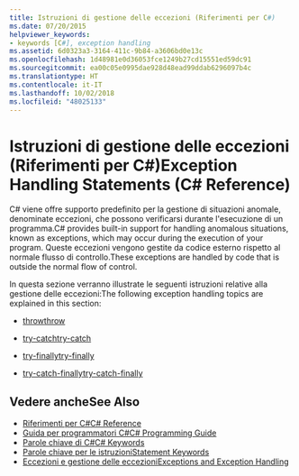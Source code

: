 ```yaml
---
title: Istruzioni di gestione delle eccezioni (Riferimenti per C#)
ms.date: 07/20/2015
helpviewer_keywords:
- keywords [C#], exception handling
ms.assetid: 6d0323a3-3164-411c-9b84-a3606bd0e13c
ms.openlocfilehash: 1d48981e0d36053fce1249b27cd15551ed59dc91
ms.sourcegitcommit: ea00c05e0995dae928d48ead99ddab6296097b4c
ms.translationtype: HT
ms.contentlocale: it-IT
ms.lasthandoff: 10/02/2018
ms.locfileid: "48025133"
---
```

# <a name="exception-handling-statements-c-reference"></a><span data-ttu-id="1b213-102">Istruzioni di gestione delle eccezioni (Riferimenti per C#)</span><span class="sxs-lookup"><span data-stu-id="1b213-102">Exception Handling Statements (C# Reference)</span></span>
<span data-ttu-id="1b213-103">C# viene offre supporto predefinito per la gestione di situazioni anomale, denominate eccezioni, che possono verificarsi durante l'esecuzione di un programma.</span><span class="sxs-lookup"><span data-stu-id="1b213-103">C# provides built-in support for handling anomalous situations, known as exceptions, which may occur during the execution of your program.</span></span> <span data-ttu-id="1b213-104">Queste eccezioni vengono gestite da codice esterno rispetto al normale flusso di controllo.</span><span class="sxs-lookup"><span data-stu-id="1b213-104">These exceptions are handled by code that is outside the normal flow of control.</span></span>  
  
 <span data-ttu-id="1b213-105">In questa sezione verranno illustrate le seguenti istruzioni relative alla gestione delle eccezioni:</span><span class="sxs-lookup"><span data-stu-id="1b213-105">The following exception handling topics are explained in this section:</span></span>  
  
-   [<span data-ttu-id="1b213-106">throw</span><span class="sxs-lookup"><span data-stu-id="1b213-106">throw</span></span>](../../../csharp/language-reference/keywords/throw.md)  
  
-   [<span data-ttu-id="1b213-107">try-catch</span><span class="sxs-lookup"><span data-stu-id="1b213-107">try-catch</span></span>](../../../csharp/language-reference/keywords/try-catch.md)  
  
-   [<span data-ttu-id="1b213-108">try-finally</span><span class="sxs-lookup"><span data-stu-id="1b213-108">try-finally</span></span>](../../../csharp/language-reference/keywords/try-finally.md)  
  
-   [<span data-ttu-id="1b213-109">try-catch-finally</span><span class="sxs-lookup"><span data-stu-id="1b213-109">try-catch-finally</span></span>](../../../csharp/language-reference/keywords/try-catch-finally.md)  
  
## <a name="see-also"></a><span data-ttu-id="1b213-110">Vedere anche</span><span class="sxs-lookup"><span data-stu-id="1b213-110">See Also</span></span>  

- [<span data-ttu-id="1b213-111">Riferimenti per C#</span><span class="sxs-lookup"><span data-stu-id="1b213-111">C# Reference</span></span>](../../../csharp/language-reference/index.md)  
- [<span data-ttu-id="1b213-112">Guida per programmatori C#</span><span class="sxs-lookup"><span data-stu-id="1b213-112">C# Programming Guide</span></span>](../../../csharp/programming-guide/index.md)  
- [<span data-ttu-id="1b213-113">Parole chiave di C#</span><span class="sxs-lookup"><span data-stu-id="1b213-113">C# Keywords</span></span>](../../../csharp/language-reference/keywords/index.md)  
- [<span data-ttu-id="1b213-114">Parole chiave per le istruzioni</span><span class="sxs-lookup"><span data-stu-id="1b213-114">Statement Keywords</span></span>](../../../csharp/language-reference/keywords/statement-keywords.md)  
- [<span data-ttu-id="1b213-115">Eccezioni e gestione delle eccezioni</span><span class="sxs-lookup"><span data-stu-id="1b213-115">Exceptions and Exception Handling</span></span>](../../../csharp/programming-guide/exceptions/index.md)
